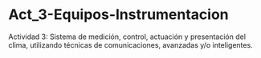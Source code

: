 # Act_3-Equipos-Instrumentacion
Actividad 3: Sistema de medición, control, actuación y presentación del clima, utilizando técnicas de comunicaciones, avanzadas y/o inteligentes.
